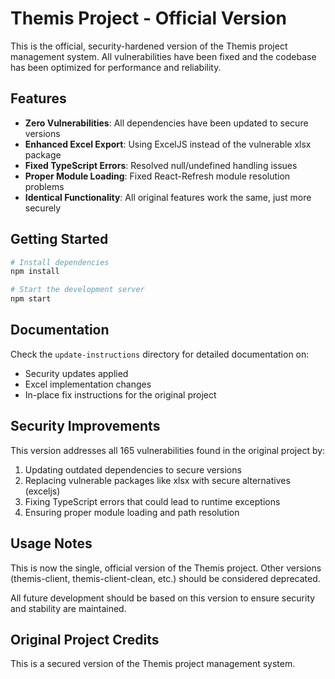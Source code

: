 # Themis Project - Official Version

This is the official, security-hardened version of the Themis project management system. All vulnerabilities have been fixed and the codebase has been optimized for performance and reliability.

## Features

- **Zero Vulnerabilities**: All dependencies have been updated to secure versions
- **Enhanced Excel Export**: Using ExcelJS instead of the vulnerable xlsx package
- **Fixed TypeScript Errors**: Resolved null/undefined handling issues
- **Proper Module Loading**: Fixed React-Refresh module resolution problems
- **Identical Functionality**: All original features work the same, just more securely

## Getting Started

```bash
# Install dependencies
npm install

# Start the development server
npm start
```

## Documentation

Check the `update-instructions` directory for detailed documentation on:
- Security updates applied
- Excel implementation changes
- In-place fix instructions for the original project

## Security Improvements

This version addresses all 165 vulnerabilities found in the original project by:

1. Updating outdated dependencies to secure versions
2. Replacing vulnerable packages like xlsx with secure alternatives (exceljs)
3. Fixing TypeScript errors that could lead to runtime exceptions
4. Ensuring proper module loading and path resolution

## Usage Notes

This is now the single, official version of the Themis project. Other versions (themis-client, themis-client-clean, etc.) should be considered deprecated.

All future development should be based on this version to ensure security and stability are maintained.

## Original Project Credits

This is a secured version of the Themis project management system. 